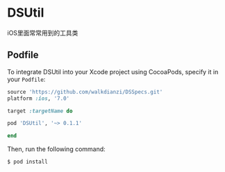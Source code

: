 # DSUtil

iOS里面常常用到的工具类


## Podfile

To integrate DSUtil into your Xcode project using CocoaPods, specify it in your `Podfile`:

```ruby
source 'https://github.com/walkdianzi/DSSpecs.git'
platform :ios, '7.0'

target :targetName do

pod 'DSUtil', '~> 0.1.1'

end
```

Then, run the following command:

```bash
$ pod install
```
